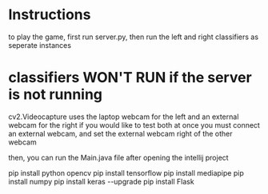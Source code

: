 # Instructions

to play the game, first run server.py,
then run the left and right classifiers as seperate instances

# classifiers WON'T RUN if the server is not running 

cv2.Videocapture uses the laptop webcam for the left and an external webcam for the right
if you would like to test both at once you must connect an external webcam, and set the 
external webcam right of the other webcam


then, you can run the Main.java file after opening the intellij project


pip install python opencv
pip install tensorflow
pip install mediapipe
pip install numpy
pip install keras --upgrade
pip install Flask